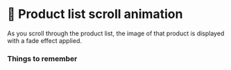 # 👟 Product list scroll animation
As you scroll through the product list, the image of that product is displayed with a fade effect applied.

### Things to remember

